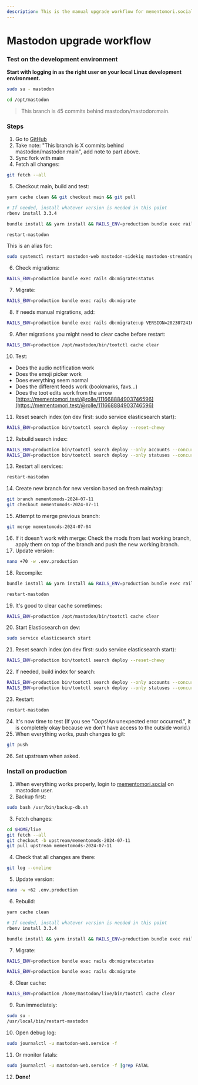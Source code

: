 ```yaml
---
description: This is the manual upgrade workflow for mementomori.social.
---
```


# Mastodon upgrade workflow

### Test on the development environment

**Start with logging in as the right user on your local Linux development environment.**

```bash
sudo su - mastodon
```

```bash
cd /opt/mastodon
```

> This branch is 45 commits behind mastodon/mastodon:main.

### Steps

1. Go to [GitHub](https://github.com/ronilaukkarinen/mastodon/tree/main)
2. Take note: "This branch is X commits behind mastodon/mastodon:main", add note to part above.
3. Sync fork with main
4. Fetch all changes:

```bash
git fetch --all
```

5. Checkout main, build and test:

```bash
yarn cache clean && git checkout main && git pull
```

```bash
# If needed, install whatever version is needed in this point
rbenv install 3.3.4
```

```bash
bundle install && yarn install && RAILS_ENV=production bundle exec rails assets:precompile
```

```bash
restart-mastodon
```

This is an alias for:

```bash
sudo systemctl restart mastodon-web mastodon-sidekiq mastodon-streaming && sleep 5 && sudo systemctl restart postgresql
```

6. Check migrations:

```bash
RAILS_ENV=production bundle exec rails db:migrate:status
```

7. Migrate:

```bash
RAILS_ENV=production bundle exec rails db:migrate
```

8. If needs manual migrations, add:

```bash
RAILS_ENV=production bundle exec rails db:migrate:up VERSION=20230724160715
```

9. After migrations you might need to clear cache before restart:

```bash
RAILS_ENV=production /opt/mastodon/bin/tootctl cache clear
```

10. Test:

* Does the audio notification work
* Does the emoji picker work
* Does everything seem normal
* Does the different feeds work (bookmarks, favs...)
* Does the toot edits work from the arrow [https://mementomori.test/@rolle/111668884903746596](https://mementomori.test/@rolle/111668884903746596)

11. Reset search index (on dev first: sudo service elasticsearch start):

```bash
RAILS_ENV=production bin/tootctl search deploy --reset-chewy
```

12. Rebuild search index:

```bash
RAILS_ENV=production bin/tootctl search deploy --only accounts --concurrency 16 --batch_size 4096;
RAILS_ENV=production bin/tootctl search deploy --only statuses --concurrency 16 --batch_size 4096;
```

13. Restart all services:

```bash
restart-mastodon
```

14. Create new branch for new version based on fresh main/tag:

```bash
git branch mementomods-2024-07-11
git checkout mementomods-2024-07-11
```

15. Attempt to merge previous branch:

```bash
git merge mementomods-2024-07-04
```

16. If it doesn't work with merge: Check the mods from last working branch, apply them on top of the branch and push the new working branch.
17. Update version:

```bash
nano +70 -w .env.production
```

18. Recompile:

```bash
bundle install && yarn install && RAILS_ENV=production bundle exec rails assets:precompile
```

```bash
restart-mastodon
```

19. It's good to clear cache sometimes:

```bash
RAILS_ENV=production /opt/mastodon/bin/tootctl cache clear
```

20. Start Elasticsearch on dev:

```bash
sudo service elasticsearch start
```

21. Reset search index (on dev first: sudo service elasticsearch start):

```bash
RAILS_ENV=production bin/tootctl search deploy --reset-chewy
```

22. If needed, build index for search:

```bash
RAILS_ENV=production bin/tootctl search deploy --only accounts --concurrency 16 --batch_size 4096;
RAILS_ENV=production bin/tootctl search deploy --only statuses --concurrency 16 --batch_size 4096;
```

23. Restart:

```bash
restart-mastodon
```

24. It's now time to test (If you see "Oops!An unexpected error occurred.", it is completely okay because we don't have access to the outside world.)
25. When everything works, push changes to git:

```bash
git push
```

26. Set upstream when asked.

### Install on production

1. When everything works properly, login to [mementomori.social](https://mementomori.social) on mastodon user.
2. Backup first:

```bash
sudo bash /usr/bin/backup-db.sh
```

3. Fetch changes:

```bash
cd $HOME/live
git fetch --all
git checkout -b upstream/mementomods-2024-07-11
git pull upstream mementomods-2024-07-11
```

4. Check that all changes are there:

```bash
git log --oneline
```

5. Update version:

```bash
nano -w +62 .env.production
```

6. Rebuild:

```bash
yarn cache clean
```

```bash
# If needed, install whatever version is needed in this point
rbenv install 3.3.4
```

```bash
bundle install && yarn install && RAILS_ENV=production bundle exec rails assets:precompile
```

7. Migrate:

```bash
RAILS_ENV=production bundle exec rails db:migrate:status
```

```bash
RAILS_ENV=production bundle exec rails db:migrate
```

8. Clear cache:

```bash
RAILS_ENV=production /home/mastodon/live/bin/tootctl cache clear
```

9. Run immediately:

```bash
sudo su -
/usr/local/bin/restart-mastodon
```

10. Open debug log:

```bash
sudo journalctl -u mastodon-web.service -f
```

11. Or monitor fatals:

```bash
sudo journalctl -u mastodon-web.service -f |grep FATAL
```

12. **Done!**
